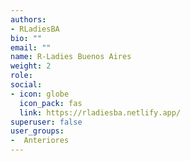```yaml
---
authors:
- RLadiesBA
bio: ""
email: ""
name: R-Ladies Buenos Aires
weight: 2
role: 
social:
- icon: globe
  icon_pack: fas
  link: https://rladiesba.netlify.app/
superuser: false
user_groups:
-  Anteriores
---
```


